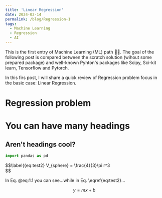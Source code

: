 ```yaml
---
title: 'Linear Regression'
date: 2024-02-14
permalink: /blog/Regression-1
tags:
  - Machine Learning
  - Regression
  - AI
---
```


This is the first entry of Machine Learning (ML) path 🧠🤖. The goal of the following post is compared between the scratch solution (wihout some prepared package) and well-known Pyhton's packages like Scipy, Sci-kit learn, Tensorflow and Pytorch.

In this firs post, I will share a quick review of Regression problem focus in the basic case: Linear Regression.

Regression problem
======

You can have many headings
======

Aren't headings cool?
------

```python
import pandas as pd

```
$$\label{{eq:test2}
V_{sphere} = \frac{4}{3}\pi r^3  
$$ 

In Eq. @eq:1.1 you can see...while in Eq. \eqref{eq:test2}...

$$ 
y = mx + b
$$ 


